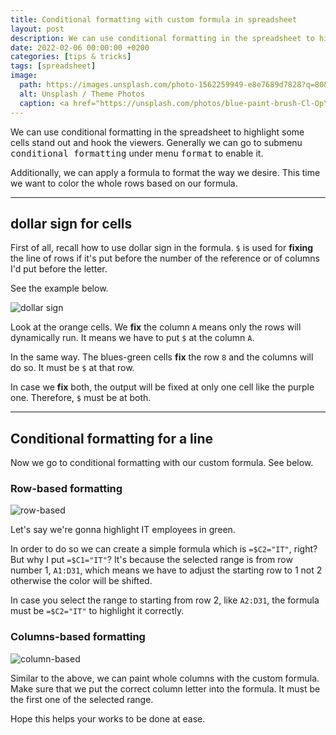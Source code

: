 ```yaml
---
title: Conditional formatting with custom formula in spreadsheet
layout: post
description: We can use conditional formatting in the spreadsheet to highlight some cells stand out and hook the viewers.
date: 2022-02-06 00:00:00 +0200
categories: [tips & tricks]
tags: [spreadsheet]
image:
  path: https://images.unsplash.com/photo-1562259949-e8e7689d7828?q=80&w=2031&auto=format&fit=crop&ixlib=rb-4.0.3&ixid=M3wxMjA3fDB8MHxwaG90by1wYWdlfHx8fGVufDB8fHx8fA%3D%3D
  alt: Unsplash / Theme Photos
  caption: <a href="https://unsplash.com/photos/blue-paint-brush-Cl-OpYWFFm0">Unsplash / Theme Photos</a>
---
```


We can use conditional formatting in the spreadsheet to highlight some cells stand out and hook the viewers. Generally we can go to submenu <kbd>conditional formatting</kbd> under menu <kbd>format</kbd> to enable it.

Additionally, we can apply a formula to format the way we desire. This time we want to color the whole rows based on our formula.

---

## dollar sign for cells

First of all, recall how to use dollar sign in the formula. `$` is used for **fixing** the line of rows if it's put before the number of the reference or of columns I'd put before the letter.

See the example below.

![dollar sign](https://bluebirzdotnet.s3.ap-southeast-1.amazonaws.com/condition_format_sheet/dollar_sign.png)

Look at the orange cells. We **fix** the column `A` means only the rows will dynamically run. It means we have to put `$` at the column `A`.

In the same way. The blues-green cells **fix** the row `8` and the columns will do so. It must be `$` at that row.

In case we **fix** both, the output will be fixed at only one cell like the purple one. Therefore, `$` must be at both.

---

## Conditional formatting for a line

Now we go to conditional formatting with our custom formula. See below.

### Row-based formatting

![row-based](https://bluebirzdotnet.s3.ap-southeast-1.amazonaws.com/condition_format_sheet/highlight_rows.png)

Let's say we're gonna highlight IT employees in green.

In order to do so we can create a simple formula which is `=$C2="IT"`, right? But why I put `=$C1="IT"`? It's because the selected range is from row number 1, `A1:D31`, which means we have to adjust the starting row to 1 not 2 otherwise the color will be shifted.

In case you select the range to starting from row 2, like `A2:D31`, the formula must be `=$C2="IT"` to highlight it correctly.

### Columns-based formatting

![column-based](https://bluebirzdotnet.s3.ap-southeast-1.amazonaws.com/condition_format_sheet/highlight_col.png)

Similar to the above, we can paint whole columns with the custom formula. Make sure that we put the correct column letter into the formula. It must be the first one of the selected range.

Hope this helps your works to be done at ease.
